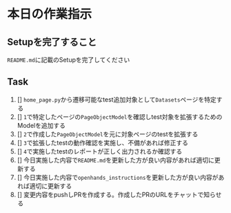 # 本日の作業指示

## Setupを完了すること
`README.md`に記載のSetupを完了してください

## Task
1. [] `home_page.py`から遷移可能なtest追加対象として`Datasets`ページを特定する
2. [] `1`で特定したページの`PageObjectModel`を確認しtest対象を拡張するためのModelを追加する
3. [] `2`で作成した`PageObjectModel`を元に対象ページのtestを拡張する
4. [] `3`で拡張したtestの動作確認を実施し、不備があれば修正する
5. [] `4`で実施したtestのレポートが正しく出力されるか確認する
6. [] 今日実施した内容で`README.md`を更新した方が良い内容があれば適切に更新する
7. [] 今日実施した内容で`openhands_instructions`を更新した方が良い内容があれば適切に更新する
8. [] 変更内容をpushしPRを作成する。作成したPRのURLをチャットで知らせる
